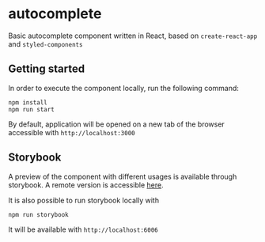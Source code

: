 # autocomplete

Basic autocomplete component written in React, based on `create-react-app` and `styled-components`

## Getting started

In order to execute the component locally, run the following command:

```
npm install
npm run start
```

By default, application will be opened on a new tab of the browser accessible with `http://localhost:3000`

## Storybook

A preview of the component with different usages is available through storybook.
A remote version is accessible [here](https://autocomplete-storybook.netlify.app/).

It is also possible to run storybook locally with 

```
npm run storybook
```

It will be available with `http://localhost:6006`
